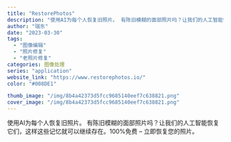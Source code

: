 ```yaml
---
title: "RestorePhotos"
description: "使用AI为每个人恢复旧照片。 有陈旧模糊的面部照片吗？让我们的人工智能恢复它们，这样这些记忆就可以继续存在。100%免费"
author: "瑞东"
date: "2023-03-30"
tags:
  - "图像编辑"
  - "照片修复"
  - "老照片修复"
categories: 图像处理
series: "application"
website_link: "https://www.restorephotos.io/"
color: "#008DE1"

thumb_image: "/img/8b4a42373d5fcc9685140eef7c638821.png"
cover_image: "/img/8b4a42373d5fcc9685140eef7c638821.png"
---
```


使用AI为每个人恢复旧照片。 有陈旧模糊的面部照片吗？让我们的人工智能恢复它们，这样这些记忆就可以继续存在。100%免费 – 立即恢复您的照片。